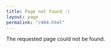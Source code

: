 ```yaml
---
title: Page not found :(
layout: page
permalink: "/404.html"
---
```


The requested page could not be found.
